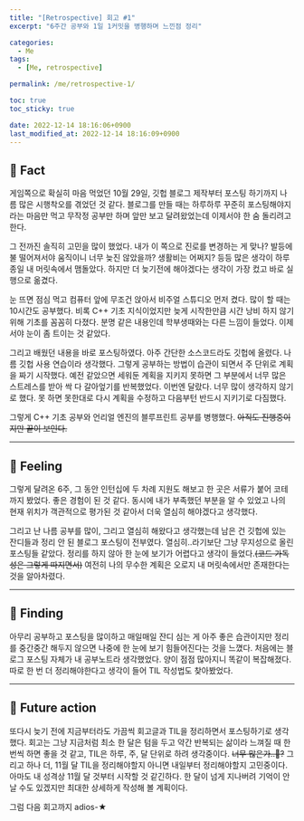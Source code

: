 ```yaml
---
title: "[Retrospective] 회고 #1"
excerpt: "6주간 공부와 1일 1커밋을 병행하며 느낀점 정리"

categories:
  - Me
tags:
  - [Me, retrospective]

permalink: /me/retrospective-1/

toc: true
toc_sticky: true

date: 2022-12-14 18:16:06+0900
last_modified_at: 2022-12-14 18:16:09+0900
---
```

 
## 👻 Fact
게임쪽으로 확실히 마음 먹었던 10월 29일, 깃헙 블로그 제작부터 포스팅 하기까지 나름 많은 시행착오를 겪었던 것 같다. 블로그를 만들 때는 하루하루 꾸준히 포스팅해야지라는 마음만 먹고 무작정 공부만 하며 앞만 보고 달려왔었는데 이제서야 한 숨 돌리려고 한다.

그 전까진 솔직히 고민을 많이 했었다. 내가 이 쪽으로 진로를 변경하는 게 맞나? 발등에 불 떨어져서야 움직이니 너무 늦진 않았을까? 생활비는 어쩌지? 등등 많은 생각이 하루종일 내 머릿속에서 맴돌았다. 하지만 더 늦기전에 해야겠다는 생각이 가장 컸고 바로 실행으로 옮겼다.

눈 뜨면 점심 먹고 컴퓨터 앞에 무조건 앉아서 비주얼 스튜디오 먼저 켰다. 많이 할 때는 10시간도 공부했다. 비록 C++ 기초 지식이었지만 늦게 시작한만큼 시간 낭비 하지 않기 위해 기초를 꼼꼼히 다졌다. 분명 같은 내용인데 학부생때와는 다른 느낌이 들었다. 이제서야 눈이 좀 트이는 것 같았다.

그리고 배웠던 내용을 바로 포스팅하였다. 아주 간단한 소스코드라도 깃헙에 올렸다. 나름 깃헙 사용 연습이라 생각했다. 그렇게 공부하는 방법이 습관이 되면서 주 단위로 계획을 짜기 시작했다. 예전 같았으면 세워둔 계획을 지키지 못하면 그 부분에서 너무 많은 스트레스를 받아 싹 다 갈아엎기를 반복했었다. 이번엔 달랐다. 너무 많이 생각하지 않기로 했다. 못 하면 못한대로 다시 계획을 수정하고 다음부턴 반드시 지키기로 다짐했다.

그렇게 C++ 기초 공부와 언리얼 엔진의 블루프린트 공부를 병행했다. ~~아직도 진행중이지만 끝이 보인다.~~

***

## 👻 Feeling
그렇게 달려온 6주, 그 동안 인턴십에 두 차례 지원도 해보고 한 곳은 서류가 붙어 코테까지 봤었다. 좋은 경험이 된 것 같다. 동시에 내가 부족했던 부분을 알 수 있었고 나의 현재 위치가 객관적으로 평가된 것 같아서 더욱 열심히 해야겠다고 생각했다.

그리고 난 나름 공부를 많이, 그리고 열심히 해왔다고 생각했는데 남은 건 깃헙에 있는 잔디들과 정리 안 된 블로그 포스팅이 전부였다. 열심히..라기보단 그냥 무지성으로 올린 포스팅들 같았다. 정리를 하지 않아 한 눈에 보기가 어렵다고 생각이 들었다.~~(코드 가독성은 그렇게 따지면서)~~ 여전히 나의 무수한 계획은 오로지 내 머릿속에서만 존재한다는 것을 알아차렸다.

***

## 👻 Finding
아무리 공부하고 포스팅을 많이하고 매일매일 잔디 심는 게 아주 좋은 습관이지만 정리를 중간중간 해두지 않으면 나중에 한 눈에 보기 힘들어진다는 것을 느꼈다. 처음에는 블로그 포스팅 자체가 내 공부노트라 생각했었다. 양이 점점 많아지니 똑같이 복잡해졌다. 따로 한 번 더 정리해야한다고 생각이 들어 TIL 작성법도 찾아봤었다.

***

## 👻 Future action
또다시 늦기 전에 지금부터라도 가끔씩 회고글과 TIL을 정리하면서 포스팅하기로 생각했다. 회고는 그냥 지금처럼 최소 한 달은 텀을 두고 약간 반복되는 삶이라 느껴질 때 한 번씩 하면 좋을 것 같고, TIL은 하루, 주, 달 단위로 하려 생각중이다. ~~너무 많은가..🤔?~~ 그리고 하나 더, 11월 달 TIL을 정리해야할지 아니면 내일부터 정리해야할지 고민중이다. 아마도 내 성격상 11월 달 것부터 시작할 것 같긴하다. 한 달이 넘게 지나버려 기억이 안 날 수도 있겠지만 최대한 상세하게 작성해 볼 계획이다.

그럼 다음 회고까지 adios-★